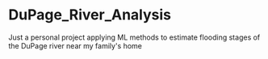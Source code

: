 # DuPage_River_Analysis
Just a personal project applying ML methods to estimate flooding stages of the DuPage river near my family's home
